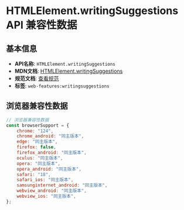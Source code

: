 # HTMLElement.writingSuggestions API 兼容性数据

## 基本信息

- **API名称**: `HTMLElement.writingSuggestions`
- **MDN文档**: [HTMLElement.writingSuggestions](https://developer.mozilla.org/docs/Web/API/HTMLElement/writingSuggestions)
- **规范文档**: [查看规范](https://html.spec.whatwg.org/multipage/interaction.html#dom-writingsuggestions)
- **标签**: `web-features:writingsuggestions`

## 浏览器兼容性数据

```javascript
// 浏览器兼容性数据
const browserSupport = {
    chrome: "124",
    chrome_android: "同主版本",
    edge: "同主版本",
    firefox: false,
    firefox_android: "同主版本",
    oculus: "同主版本",
    opera: "同主版本",
    opera_android: "同主版本",
    safari: "18",
    safari_ios: "同主版本",
    samsunginternet_android: "同主版本",
    webview_android: "同主版本",
    webview_ios: "同主版本",
};

```

